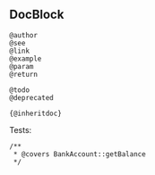 DocBlock
-

````
@author
@see
@link
@example
@param
@return

@todo
@deprecated

{@inheritdoc}
````

Tests:

````
/**
 * @covers BankAccount::getBalance
 */
````

